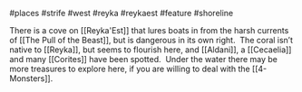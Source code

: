 #places #strife #west #reyka #reykaest #feature #shoreline 

There is a cove on [[Reyka'Est]] that lures boats in from the harsh currents of [[The Pull of the Beast]], but is dangerous in its own right.  The coral isn’t native to [[Reyka]], but seems to flourish here, and [[Aldani]], a [[Cecaelia]] and many [[Corites]] have been spotted.  Under the water there may be more treasures to explore here, if you are willing to deal with the [[4-Monsters]].